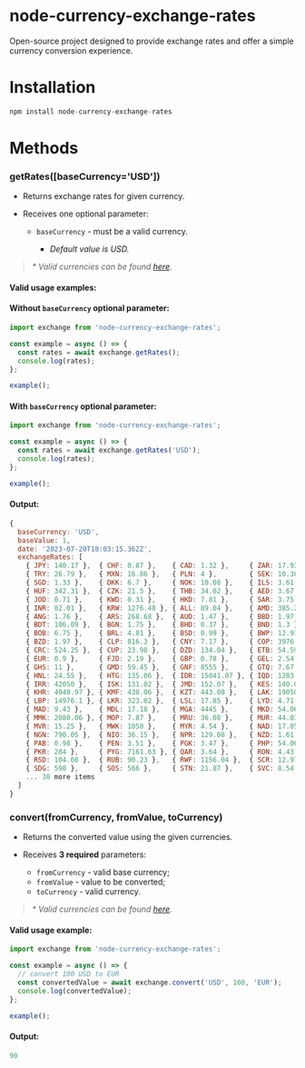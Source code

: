 # node-currency-exchange-rates

Open-source project designed to provide exchange rates and offer a simple currency conversion experience.

# Installation

```js
npm install node-currency-exchange-rates
```

# Methods

### getRates([baseCurrency='USD'])

- Returns exchange rates for given currency.

- Receives one optional parameter:

  - `baseCurrency` - must be a valid currency.

    - <i>Default value is USD.</i>

> <i>\* Valid currencies can be found <a href="https://github.com/fdfgomes/node-currency-exchange-rates/blob/main/src/types/Currency.ts">here</a>.</i>

#### Valid usage examples:

#### **Without** `baseCurrency` optional parameter:

```js
import exchange from 'node-currency-exchange-rates';

const example = async () => {
  const rates = await exchange.getRates();
  console.log(rates);
};

example();
```

#### **With** `baseCurrency` optional parameter:

```js
import exchange from 'node-currency-exchange-rates';

const example = async () => {
  const rates = await exchange.getRates('USD');
  console.log(rates);
};

example();
```

#### Output:

```js
{
  baseCurrency: 'USD',
  baseValue: 1,
  date: '2023-07-20T18:03:15.362Z',
  exchangeRates: [
    { JPY: 140.17 },  { CHF: 0.87 },    { CAD: 1.32 },     { ZAR: 17.93 },
    { TRY: 26.79 },   { MXN: 16.86 },   { PLN: 4 },        { SEK: 10.36 },
    { SGD: 1.33 },    { DKK: 6.7 },     { NOK: 10.08 },    { ILS: 3.61 },
    { HUF: 342.31 },  { CZK: 21.5 },    { THB: 34.02 },    { AED: 3.67 },
    { JOD: 0.71 },    { KWD: 0.31 },    { HKD: 7.81 },     { SAR: 3.75 },
    { INR: 82.01 },   { KRW: 1276.48 }, { ALL: 89.04 },    { AMD: 385.29 },
    { ANG: 1.76 },    { ARS: 268.68 },  { AUD: 1.47 },     { BBD: 1.97 },
    { BDT: 106.09 },  { BGN: 1.75 },    { BHD: 0.37 },     { BND: 1.3 },
    { BOB: 6.75 },    { BRL: 4.81 },    { BSD: 0.99 },     { BWP: 12.91 },
    { BZD: 1.97 },    { CLP: 816.3 },   { CNY: 7.17 },     { COP: 3976.4 },
    { CRC: 524.25 },  { CUP: 23.98 },   { DZD: 134.04 },   { ETB: 54.59 },
    { EUR: 0.9 },     { FJD: 2.19 },    { GBP: 0.78 },     { GEL: 2.54 },
    { GHS: 11 },      { GMD: 59.45 },   { GNF: 8555 },     { GTQ: 7.67 },
    { HNL: 24.55 },   { HTG: 135.06 },  { IDR: 15041.07 }, { IQD: 1283.35 },
    { IRR: 42050 },   { ISK: 131.02 },  { JMD: 152.07 },   { KES: 140.08 },
    { KHR: 4040.97 }, { KMF: 438.06 },  { KZT: 443.08 },   { LAK: 19050 },
    { LBP: 14976.1 }, { LKR: 323.02 },  { LSL: 17.85 },    { LYD: 4.71 },
    { MAD: 9.43 },    { MDL: 17.18 },   { MGA: 4445 },     { MKD: 54.06 },
    { MMK: 2080.06 }, { MOP: 7.87 },    { MRU: 36.08 },    { MUR: 44.03 },
    { MVR: 15.25 },   { MWK: 1050 },    { MYR: 4.54 },     { NAD: 17.85 },
    { NGN: 790.05 },  { NIO: 36.15 },   { NPR: 129.08 },   { NZD: 1.61 },
    { PAB: 0.98 },    { PEN: 3.51 },    { PGK: 3.47 },     { PHP: 54.06 },
    { PKR: 284 },     { PYG: 7161.63 }, { QAR: 3.64 },     { RON: 4.43 },
    { RSD: 104.08 },  { RUB: 90.23 },   { RWF: 1156.04 },  { SCR: 12.97 },
    { SDG: 598 },     { SOS: 566 },     { STN: 21.87 },    { SVC: 8.54 },
    ... 30 more items
  ]
}
```

### convert(fromCurrency, fromValue, toCurrency)

- Returns the converted value using the given currencies.

- Receives **3 required** parameters:

  - `fromCurrency` - valid base currency;
  - `fromValue` - value to be converted;
  - `toCurrency` - valid currency.

> <i>\* Valid currencies can be found <a href="https://github.com/fdfgomes/node-currency-exchange-rates/blob/main/src/types/Currency.ts">here</a>.</i>

#### Valid usage example:

```js
import exchange from 'node-currency-exchange-rates';

const example = async () => {
  // convert 100 USD to EUR
  const convertedValue = await exchange.convert('USD', 100, 'EUR');
  console.log(convertedValue);
};

example();
```

#### Output:

```js
90
```
